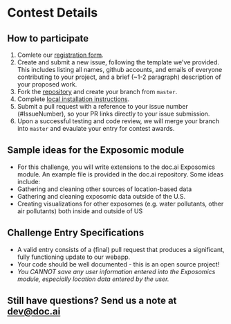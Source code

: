 # Contest Details

## How to participate
1. Comlete our [registration form](https://goo.gl/forms/hZX1r5CIHJC76vBA3). 
2. Create and submit a new issue, following the template we've provided. This includes listing all names, github accounts, and emails of everyone contributing to your project, and a brief (~1-2 paragraph) description of your proposed work.
3. Fork the [repository](https://github.com/doc-ai/exposomics) and create your branch from `master`.
4. Complete [local installation instructions](https://github.com/doc-ai/exposomics/blob/master/README.md#local-installation).
5. Submit a pull request with a reference to your issue number (#IssueNumber), so your PR links directly to your issue submission.
6. Upon a successful testing and code review, we will merge your branch into `master` and evaulate your entry for contest awards.

## Sample ideas for the Exposomic module
* For this challenge, you will write extensions to the doc.ai Exposomics module. An example file is provided in the doc.ai repository. Some ideas include:
* Gathering and cleaning other sources of location-based data
* Gathering and cleaning exposomic data outside of the U.S.
* Creating visualizations for other exposomes (e.g. water pollutants, other air pollutants) both inside and outside of US

## Challenge Entry Specifications
* A valid entry consists of a (final) pull request that produces a significant, fully functioning update to our webapp.
* Your code should be well documented - this is an open source project!
* *You CANNOT save any user information entered into the Exposomics module, especially location data entered by the user.*

## Still have questions? Send us a note at dev@doc.ai
